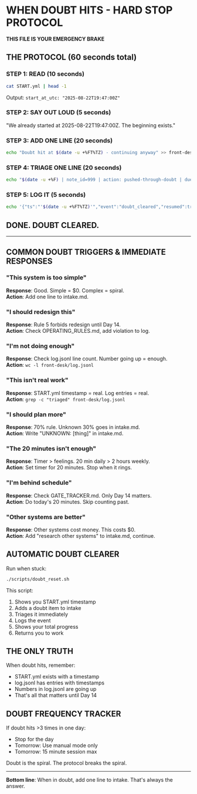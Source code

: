 # WHEN DOUBT HITS - HARD STOP PROTOCOL

**THIS FILE IS YOUR EMERGENCY BRAKE**

## THE PROTOCOL (60 seconds total)

### STEP 1: READ (10 seconds)
```bash
cat START.yml | head -1
```
Output: `start_at_utc: "2025-08-22T19:47:00Z"`

### STEP 2: SAY OUT LOUD (5 seconds)
"We already started at 2025-08-22T19:47:00Z. The beginning exists."

### STEP 3: ADD ONE LINE (20 seconds)
```bash
echo "Doubt hit at $(date -u +%FT%TZ) - continuing anyway" >> front-desk/intake.md
```

### STEP 4: TRIAGE ONE LINE (20 seconds)
```bash
echo "$(date -u +%F) | note_id=999 | action: pushed-through-doubt | due: 1h" >> front-desk/triage.md
```

### STEP 5: LOG IT (5 seconds)
```bash
echo '{"ts":"'$(date -u +%FT%TZ)'","event":"doubt_cleared","resumed":true}' >> front-desk/log.jsonl
```

## DONE. DOUBT CLEARED.

---

## COMMON DOUBT TRIGGERS & IMMEDIATE RESPONSES

### "This system is too simple"
**Response**: Good. Simple = $0. Complex = spiral.  
**Action**: Add one line to intake.md.

### "I should redesign this"
**Response**: Rule 5 forbids redesign until Day 14.  
**Action**: Check OPERATING_RULES.md, add violation to log.

### "I'm not doing enough"
**Response**: Check log.jsonl line count. Number going up = enough.  
**Action**: `wc -l front-desk/log.jsonl`

### "This isn't real work"
**Response**: START.yml timestamp = real. Log entries = real.  
**Action**: `grep -c "triaged" front-desk/log.jsonl`

### "I should plan more"
**Response**: 70% rule. Unknown 30% goes in intake.md.  
**Action**: Write "UNKNOWN: [thing]" in intake.md.

### "The 20 minutes isn't enough"
**Response**: Timer > feelings. 20 min daily > 2 hours weekly.  
**Action**: Set timer for 20 minutes. Stop when it rings.

### "I'm behind schedule"
**Response**: Check GATE_TRACKER.md. Only Day 14 matters.  
**Action**: Do today's 20 minutes. Skip counting past.

### "Other systems are better"
**Response**: Other systems cost money. This costs $0.  
**Action**: Add "research other systems" to intake.md, continue.

## AUTOMATIC DOUBT CLEARER

Run when stuck:
```bash
./scripts/doubt_reset.sh
```

This script:
1. Shows you START.yml timestamp
2. Adds a doubt item to intake
3. Triages it immediately
4. Logs the event
5. Shows your total progress
6. Returns you to work

## THE ONLY TRUTH

When doubt hits, remember:
- START.yml exists with a timestamp
- log.jsonl has entries with timestamps  
- Numbers in log.jsonl are going up
- That's all that matters until Day 14

## DOUBT FREQUENCY TRACKER

If doubt hits >3 times in one day:
- Stop for the day
- Tomorrow: Use manual mode only
- Tomorrow: 15 minute session max

Doubt is the spiral. The protocol breaks the spiral.

---

**Bottom line**: When in doubt, add one line to intake. That's always the answer.